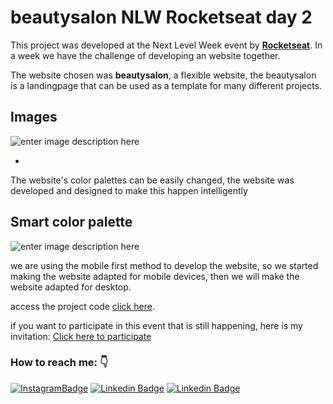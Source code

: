 # beautysalon NLW Rocketseat day 2


This project was developed at the Next Level Week event by [**Rocketseat**](http://rocketseat.com.br). In a week we have the challenge of developing an website together.

The website chosen was **beautysalon**, a flexible website, the beautysalon is a landingpage that can be used as a template for many different projects.

## Images
![enter image description here](https://github.com/ViniSCode/beautysalon-nlw-Rocketseat-dia02/blob/main/project%20gifs/WebsiteDay2.gif?raw=true)


-

The website's color palettes can be easily changed, the website was developed and designed to make this happen intelligently
## Smart color palette
![enter image description here](https://github.com/ViniSCode/beautysalon-nlw-Rocketseat-dia02/blob/main/ColorChange.gif?raw=true)

we are using the mobile first method to develop the website, so we started making the website adapted for mobile devices, then we will make the website adapted for desktop.


access the project code [click here](https://github.com/ViniSCode/beautysalon-nlw-Rocketseat-dia02).

if you want to participate in this event that is still happening, here is my invitation:
[Click here to participate](https://nextlevelweek.com/convite/viniscode/6)

### How to reach me: 👇 
[![InstagramBadge](https://img.shields.io/badge/-@rodriguesvini.dev-D60187?style=flat-square&labelColor=D60187&logo=instagram&logoColor=white&link=https://instagram.com/rodriguesvini.dev)](https://instagram.com/rodriguesvini.dev) [![Linkedin Badge](https://img.shields.io/badge/-Vinicius%20Rodrigues-1B63F5?style=flat-square&logo=Linkedin&logoColor=white&link=https://www.linkedin.com/in/vinicius-rodrigues-5897831b8/)](https://www.linkedin.com/in/vinicius-rodrigues-5897831b8/) [![Linkedin Badge](https://img.shields.io/badge/-Vinicius%20Rodrigues-6805E6?style=flat-square&logo=twitch&logoColor=white&link=https://www.twitch.tv/livesdovini)](https://www.twitch.tv/livesdovini) 


